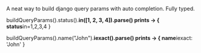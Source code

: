 A neat way to build django query params with auto completion. Fully typed.

buildQueryParams().status().**in([1, 2, 3, 4]).parse()
prints -> { status**in=1,2,3,4 }

buildQueryParams().name("John").**iexact().parse()
prints -> { name**iexact: 'John' }
